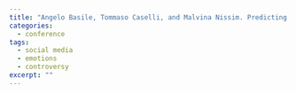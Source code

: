 ```yaml
---
title: "Angelo Basile, Tommaso Caselli, and Malvina Nissim. Predicting Controversial News Using Facebook Reactions. In <i>Proceedings of the Fourth Italian Conference on Computational Linguistics (CLiC-it 2017)</i>. 2017."
categories: 
  - conference
tags:
  - social media
  - emotions
  - controversy
excerpt: ""
---
```




